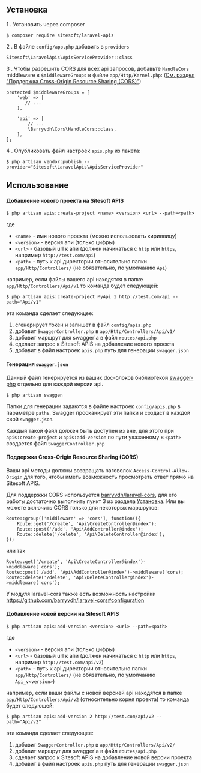 ## Установка

1 . Установить через composer
```
$ composer require sitesoft/laravel-apis
```

2 . В файле `config/app.php` добавить в `providers`
```
Sitesoft\LaravelApis\ApisServiceProvider::class
```

3 . Чтобы разрешить CORS для всех api запросов, добавьте `HandleCors` middleware в `$middlewareGroups` в файле `app/Http/Kernel.php`:
([См. раздел "Поддержка Cross-Origin Resource Sharing (CORS)"](#%D0%9F%D0%BE%D0%B4%D0%B4%D0%B5%D1%80%D0%B6%D0%BA%D0%B0-cross-origin-resource-sharing-cors))
```
protected $middlewareGroups = [
    'web' => [
       // ...
    ],

    'api' => [
        // ...
        \Barryvdh\Cors\HandleCors::class,
    ],
];
```

4 . Опубликовать файл настроек `apis.php` из пакета:
```
$ php artisan vendor:publish --provider="Sitesoft\LaravelApis\ApisServiceProvider"
```

## Использование

#### Добавление нового проекта на Sitesoft APIS
```
$ php artisan apis:create-project <name> <version> <url> --path=<path>
```
где
- `<name>` - имя нового проекта (можно использовать кириллицу)
- `<version>` - версия апи (только цифры)
- `<url>` - базовый url к апи (должен начинаться с `http` или `https`, например `http://test.com/api`)
- `<path>` - путь к api директории относительно папки `app/Http/Controllers/` (не обязательно, по умолчанию `Api`)

например, если файлы вашего api находятся в папке `app/Http/Controllers/Api/v1` то команда будет следующей:
```
$ php artisan apis:create-project MyApi 1 http://test.com/api --path="Api/v1"
```

эта команда сделает следующее:
1. сгенерирует токен и запишет в файл `config/apis.php`
2. добавит `SwaggerController.php` в `app/Http/Controllers/Api/v1/`
3. добавит маршрут для swagger'а в файл `routes/api.php`
4. сделает запрос к Sitesoft APIS на добавление нового проекта
5. добавит в файл настроек `apis.php` путь для генерации `swagger.json`

#### Генерация `swagger.json`
Данный файл генерируется из ваших doc-блоков библиотекой [swagger-php](https://github.com/zircote/swagger-php) отдельно для каждой версии api.
```
$ php artisan swaggen
```
Папки для генерации задаются в файле настроек `config/apis.php` в параметре `paths`.
Swagger просканирует эти папки и создаст в каждой свой `swagger.json`.

Каждый такой файл должен быть доступен из вне, для этого при `apis:create-project` и `apis:add-version` по пути указанному в `<path>` создается файл `SwaggerController.php`

#### Поддержка Cross-Origin Resource Sharing (CORS)

Ваши api методы должны возвращать заговолок `Access-Control-Allow-Origin` для того, чтобы иметь возможность просмотреть ответ прямо на Sitesoft APIS.

Для поддержки CORS используется [barryvdh/laravel-cors](https://packagist.org/packages/barryvdh/laravel-cors), для его работы достаточно выполнить пункт 3 из раздела [Установка](#%D0%A3%D1%81%D1%82%D0%B0%D0%BD%D0%BE%D0%B2%D0%BA%D0%B0).
Или вы можете включить CORS только для некоторых маршрутов:

```
Route::group(['middleware' => 'cors'], function(){
    Route::get('/create', 'Api\CreateController@index');
    Route::post('/add', 'Api\AddController@index');
    Route::delete('/delete', 'Api\DeleteController@index');
});
```
или так
```
Route::get('/create', 'Api\CreateController@index')->middleware('cors');
Route::post('/add', 'Api\AddController@index')->middleware('cors);
Route::delete('/delete', 'Api\DeleteController@index')->middleware('cors');
```
У модуля laravel-cors также есть возможность настройки https://github.com/barryvdh/laravel-cors#configuration

#### Добавление новой версии на Sitesoft APIS
```
$ php artisan apis:add-version <version> <url> --path=<path>
```
где
- `<version>` - версия апи (только цифры)
- `<url>` - базовый url к апи (должен начинаться с `http` или `https`, например `http://test.com/api/v2`)
- `<path>` - путь к api директории относительно папки `app/Http/Controllers/` (не обязательно, по умолчанию `Api_v<version>`)

например, если ваши файлы с новой версией api находятся в папке `app/Http/Controllers/Api/v2` (относительно корня проекта) то команда будет следующей:
```
$ php artisan apis:add-version 2 http://test.com/api/v2 --path="Api/v2"
```
эта команда сделает следующее:
1. добавит `SwaggerController.php` в `app/Http/Controllers/Api/v2/`
2. добавит маршрут для swagger'а в файл `routes/api.php`
3. сделает запрос к Sitesoft APIS на добавление новой версии проекта
4. добавит в файл настроек `apis.php` путь для генерации `swagger.json`
